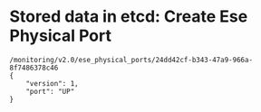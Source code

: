 # Stored data in etcd: Create Ese Physical Port

```
/monitoring/v2.0/ese_physical_ports/24dd42cf-b343-47a9-966a-8f7486378c46
{
    "version": 1,
    "port": "UP"
}
```
